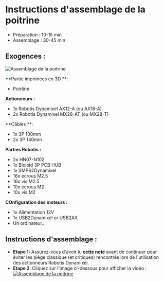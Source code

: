 # Instructions d'assemblage de la poitrine

- Préparation : 10-15 min
- Assemblage : 30-45 min

## Exogences :
![Assemblage de la poitrine](../img/chest_assembly_instructions.jpg)

**Partie imprimées en 3D **:
- Poirtine

**Actionneurs :**
- 1x Robotis Dynamixel AX12-A (ou AX18-A)
- 2x Robotis Dynamixel MX28-AT (ou MX28-T)

**Câbles **:
- 1x 3P 100mm
- 2x 3P 140mm


**Parties Robotis :**
- 2x HN07-N102
- 1x Bioloid 3P PCB HUB
- 1x SMPS2Dynamixel
- 16x écrous M2.5
- 16x vis M2.5
- 10x écrous M2
- 10x vis M2

**COnfiguration des moteurs :**
- 1x Alimentation 12V
- 1x USB2Dynamixel or USB2AX
- Un ordinateur...


## Instructions d'assemblage :

- **Etape 1:** Assurez-vous d'avoir lu [**cette note**](//github.com/matthieu-lapeyre/Robotis-library/blob/master/doc/robotis_tricks.md) avant de continuer pour éviter les piège classique (et critiques) rencontrés lors de l'utilisation des actionneurs Robotis Dynamixel.
- **Etape 2**: Cliquez sur l'image ci-dessous pour afficher la vidéo :
[![Assemblage de la poitrine](http://img.youtube.com/vi/qwrgV6tKTO8/0.jpg)](http://youtu.be/qwrgV6tKTO8)

